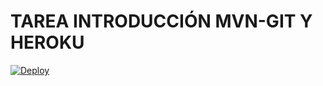 # TAREA INTRODUCCIÓN MVN-GIT Y HEROKU

[![Deploy](https://www.herokucdn.com/deploy/button.svg)](https://degrees-app.herokuapp.com/)
